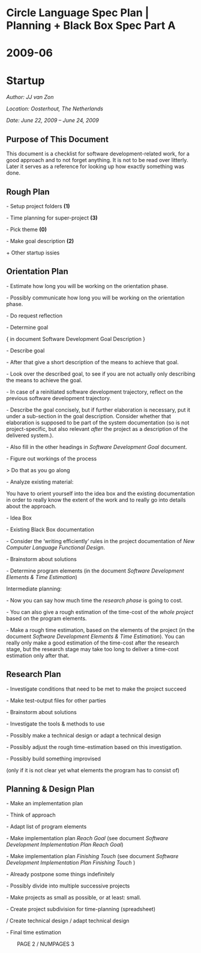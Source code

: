 ﻿Circle Language Spec Plan | Planning + Black Box Spec Part A
============================================================

2009-06
=======

Startup
=======


*Author: JJ van Zon*

*Location: Oosterhout, The Netherlands*

*Date: June 22, 2009 – June 24, 2009*

## **Purpose of This Document**
This document is a checklist for software development-related work, for a good approach and to not forget anything. It is not to be read over litterly. Later it serves as a reference for looking up how exactly something was done.
## **Rough Plan**
\- Setup project folders  **(1)**

\- Time planning for super-project  **(3)**

\- Pick theme  **(0)**

\- Make goal description  **(2)**

\+ Other startup issies
## **Orientation Plan**
\- Estimate how long you will be working on the orientation phase.

\- Possibly communicate how long you will be working on the orientation phase.

\- Do request reflection

\- Determine goal 

{ in document Software Development Goal Description }

\- Describe goal

\- After that give a short description of the means to achieve that goal.

\- Look over the described goal, to see if you are not actually only describing the means to achieve the goal.

\- In case of a reinitiated software development trajectory, reflect on the previous software development trajectory.

\- Describe the goal concisely, but if further elaboration is necessary, put it under a sub-section in the goal description.
Consider whether that elaboration is supposed to be part of the system documentation (so is not project-specific, but also relevant *after* the project as a description of the delivered system.).

\- Also fill in the other headings in *Software Development Goal* document.

\- Figure out workings of the process

\> Do that as you go along

\- Analyze existing material:

You have to orient yourself into the idea box and the existing documentation in order to really know the extent of the work and to really go into details about the approach.

\- Idea Box

\- Existing Black Box documentation

\- Consider the ‘writing efficiently’ rules in the project documentation of *New Computer Language Functional Design*.

\- Brainstorm about solutions

\- Determine program elements
(in the document *Software Development Elements & Time Estimation*)

Intermediate planning:

\- Now you can say how much time the *research phase* is going to cost.

\- You can also give a rough estimation of the time-cost of the *whole project* based on the program elements.

\- Make a rough time estimation, based on the elements of the project (in the document *Software Development Elements & Time Estimation*).
You can really only make a good estimation of the time-cost after the research stage, but the research stage may take too long to deliver a time-cost estimation only after that.
## **Research Plan**
\- Investigate conditions that need to be met to make the project succeed

\- Make test-output files for other parties

\- Brainstorm about solutions

\- Investigate the tools & methods to use

\- Possibly make a technical design or adapt a technical design

\- Possibly adjust the rough time-estimation based on this investigation.

\- Possibly build something improvised

(only if it is not clear yet what elements the program has to consist of)
## **Planning & Design Plan**
\- Make an implementation plan

\- Think of approach

\- Adapt list of program elements

\- Make implementation plan *Reach Goal* (see document *Software Development Implementation Plan Reach Goal*)

\- Make implementation plan *Finishing Touch* (see document *Software Development Implementation Plan Finishing Touch* )

\- Already postpone some things indefinitely

\- Possibly divide into multiple successive projects

\- Make projects as small as possible, or at least: small.

\- Create project subdivision for time-planning (spreadsheet)

/ Create technical design / adapt technical design

\- Final time estimation

`	 `PAGE 2 /  NUMPAGES 3
